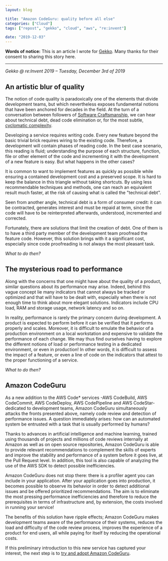 ```yaml
---
layout: blog

title: "Amazon CodeGuru: quality before all else"
categories: ["Cloud"]
tags: ["repost", "gekko", "cloud", "aws", "re:invent"]

date: "2019-12-03"
---
```


**Words of notice:** This is an article I wrote for [Gekko](https://www.gekko.fr/). Many thanks for their consent to
sharing this story here.

***

_Gekko @ re:Invent 2019 – Tuesday, December 3rd of 2019_

## An artistic blur of quality

The notion of code quality is paradoxically one of the elements that divide development teams, but which nevertheless
exposes fundamental notions that have been anchored for decades in the field. At the turn of a conversation between
followers of [Software Craftsmanship](https://en.wikipedia.org/wiki/Software_craftsmanship), we can hear about technical
debt, dead code elimination or, for the most subtle, [cyclomatic complexity](https://en.wikipedia.org/wiki/Cyclomatic_complexity).

Developing a service requires writing code. Every new feature beyond the basic trivial brick requires wiring to the
existing code. Therefore, a development will contain phases of reading code. In the best case scenario, this reading is
fluid; understanding the purpose of each structure, function, file or other element of the code and incrementing it with
the development of a new feature is easy. But what happens in the other cases?

<!-- READ MORE -->

It is common to want to implement features as quickly as possible while ensuring a contained development cost and a
preserved scope. It is hard to keep the balance in this triangle without taking shortcuts. By using less recommendable
techniques and methods, one can reach an equivalent result much faster, at the risk of causing what is called the
"technical debt".

Seen from another angle, technical debt is a form of consumer credit: it can be contracted, generates interest and
must be repaid at term, since the code will have to be reinterpreted afterwards, understood, incremented and corrected.

Fortunately, there are solutions that limit the creation of debt. One of them is to have a third party member of the
development team proofread the feature code. However, this solution brings with it a significant cost, especially since
code proofreading is not always the most pleasant task.

_What to do then?_

## The mysterious road to performance

Along with the concerns that one might have about the quality of a product, similar questions about its performance may
arise. Indeed, behind this vague concept lie many indicators that cannot always be tracked or optimized and that will
have to be dealt with, especially when there is not enough time to think about more elegant solutions. Indicators
include CPU load, RAM and storage usage, network latency and so on.

In reality, performance is rarely the primary concern during development. A product is expected to perform before it can
be verified that it performs properly and scales. Moreover, it is difficult to emulate the behavior of a production
environment on a local workstation and expensive to validate the performance of each change. We may thus find ourselves
having to explore the different notions of load or performance testing in a dedicated environment, or even in
production! In other words, it is difficult to assess the impact of a feature, or even a line of code on the indicators
that attest to the proper functioning of a service.

_What to do then?_

## Amazon CodeGuru

As a new addition to the AWS Code\* services -AWS CodeBuild, AWS CodeCommit, AWS CodeDeploy, AWS CodePipeline and AWS
CodeStar- dedicated to development teams, Amazon CodeGuru simultaneously attacks the fronts presented above, namely code
review and detection of performance issues. A question immediately arises: how can an automated system be entrusted with
a task that is usually performed by humans?

Thanks to advances in artificial intelligence and machine learning, trained using thousands of projects and millions of
code reviews internally at Amazon as well as on open source repositories, Amazon CodeGuru is able to provide relevant
recommendations to complement the skills of experts and improve the stability and performance of a system before it goes
live, at the Pull Request level. In addition, this tool is also capable of analyzing the use of the AWS SDK to detect
possible inefficiencies.

Amazon CodeGuru does not stop there: there is a profiler agent you can include in your application. After your
application goes into production, it becomes possible to observe its behavior in order to detect additional issues and
be offered prioritized recommendations. The aim is to eliminate the most pressing performance inefficiencies and
therefore to reduce the prerequisites in terms of infrastructure and, by extension, the costs involved in running your
service!

The benefits of this solution have ripple effects; Amazon CodeGuru makes development teams aware of the performance of
their systems, reduces the load and difficulty of the code review process, improves the experience of a product for
end users, all while paying for itself by reducing the operational costs.

If this preliminary introduction to this new service has captured your interest, the next step is to [try and adopt Amazon
CodeGuru](https://console.aws.amazon.com/codeguru/).